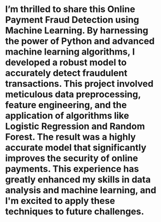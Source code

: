 # I’m thrilled to share this Online Payment Fraud Detection using Machine Learning. By harnessing the power of Python and advanced machine learning algorithms, I developed a robust model to accurately detect fraudulent transactions. This project involved meticulous data preprocessing, feature engineering, and the application of algorithms like Logistic Regression and Random Forest. The result was a highly accurate model that significantly improves the security of online payments. This experience has greatly enhanced my skills in data analysis and machine learning, and I'm excited to apply these techniques to future challenges.
